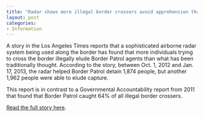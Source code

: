 ```yaml
---
title: "Radar shows more illegal border crossers avoid apprehension than are caught"
layout: post
categories:
- Information
---
```


A story in the Los Angeles Times reports that a sophisticated airborne radar system being used along the border has found that more individuals trying to cross the border illegally elude Border Patrol agents than what has been traditionally thought. According to the story, between Oct. 1, 2012 and Jan. 17, 2013, the radar helped Border Patrol detain 1,874 people, but another 1,962 people were able to elude capture.  
  
This report is in contrast to a Governmental Accountability report from 2011 that found that Border Patrol caught 64% of all illegal border crossers.

[Read the full story here](https://www.numbersusa.com/content/news/april-5-2013/radar-shows-more-illegal-border-crossers-avoid-apprehension-are-caught.html).